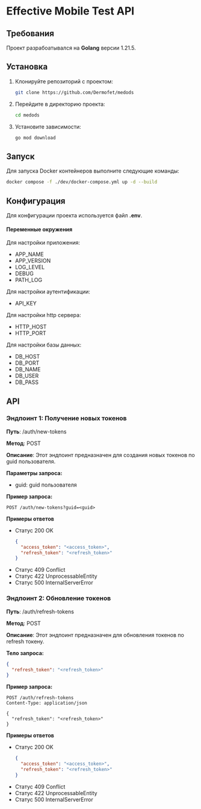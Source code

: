 # Effective Mobile Test API 

## Требования

Проект разрабоатывался на **Golang** версии 1.21.5.

## Установка

1. Клонируйте репозиторий с проектом:
   ```bash
   git clone https://github.com/Dermofet/medods
   ```
   
2. Перейдите в директорию проекта:
    ```bash
    cd medods
    ```
    
3. Установите зависимости:
    ```bash
    go mod download
    ```
    
## Запуск

Для запуска Docker контейнеров выполните следующие команды:

```bash
docker compose -f ./dev/docker-compose.yml up -d --build
```

## Конфигурация

Для конфигурации проекта используется файл **.env**.

#### Переменные окружения

Для настройки приложения:
- APP_NAME
- APP_VERSION
- LOG_LEVEL
- DEBUG
- PATH_LOG

Для настройки аутентификации:
- API_KEY

Для настройки http сервера:
- HTTP_HOST
- HTTP_PORT

Для настройки базы данных:
- DB_HOST
- DB_PORT
- DB_NAME
- DB_USER
- DB_PASS

## API

### Эндпоинт 1: Получение новых токенов

**Путь**: /auth/new-tokens

**Метод**: POST

**Описание**: Этот эндпоинт предназначен для создания новых токенов по guid пользователя.

**Параметры запроса:**
- guid: guid пользователя

**Пример запроса:**
```text
POST /auth/new-tokens?guid=<guid>
```

**Примеры ответов**
- Статус 200 OK
    ```json
    {
      "access_token": "<access_token>",
      "refresh_token": "<refresh_token>"
    }
    ```
- Статус 409 Conflict
- Статус 422 UnprocessableEntity
- Статус 500 InternalServerError

### Эндпоинт 2: Обновление токенов

**Путь**: /auth/refresh-tokens

**Метод**: POST

**Описание**: Этот эндпоинт предназначен для обновления токенов по refresh токену.

**Тело запроса:**
```json
{
  "refresh_token": "<refresh_token>"
}
```

**Пример запроса:**
```text
POST /auth/refresh-tokens
Content-Type: application/json

{
  "refresh_token": "<refresh_token>"
}
```

**Примеры ответов**
- Статус 200 OK
    ```json
    {
      "access_token": "<access_token>",
      "refresh_token": "<refresh_token>"
    }
    ```
- Статус 409 Conflict
- Статус 422 UnprocessableEntity
- Статус 500 InternalServerError
        

